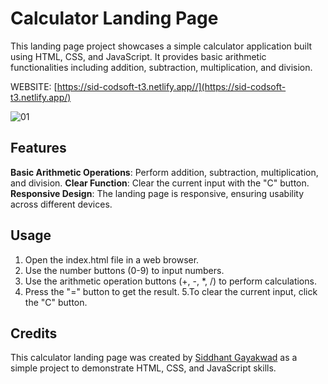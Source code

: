 # Calculator Landing Page

This landing page project showcases a simple calculator application built using HTML, CSS, and JavaScript. It provides basic arithmetic functionalities including addition, subtraction, multiplication, and division.

WEBSITE: [https://sid-codsoft-t3.netlify.app//](https://sid-codsoft-t3.netlify.app/)

![01](https://github.com/siddhant-gayakwad/CODSOFT/assets/101993978/d4004d19-2bea-43f3-9183-ed3bc6bb959c)

## Features

**Basic Arithmetic Operations**: Perform addition, subtraction, multiplication, and division.
**Clear Function**: Clear the current input with the "C" button.
**Responsive Design**: The landing page is responsive, ensuring usability across different devices.

## Usage

1. Open the index.html file in a web browser.
2. Use the number buttons (0-9) to input numbers.
3. Use the arithmetic operation buttons (+, -, \*, /) to perform calculations.
4. Press the "=" button to get the result.
   5.To clear the current input, click the "C" button.

## Credits

This calculator landing page was created by [Siddhant Gayakwad](https://www.linkedin.com/in/siddhant-gayakwad-524524191/) as a simple project to demonstrate HTML, CSS, and JavaScript skills.
